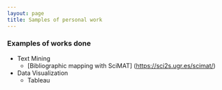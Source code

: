 ```yaml
---
layout: page
title: Samples of personal work 
---
```


### Examples of works done
+ Text Mining
  + [Bibliographic mapping with SciMAT] (https://sci2s.ugr.es/scimat/)
+ Data Visualization
  + Tableau
